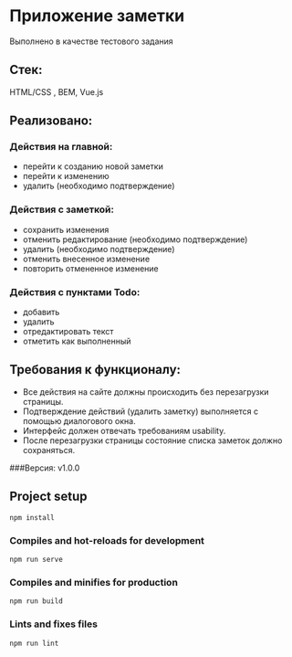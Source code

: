 # Приложение заметки
 Выполнено в качестве тестового задания
## Стек:
HTML/CSS , BEM, Vue.js
## Реализовано: 
### Действия на главной:
  * перейти к созданию новой заметки
  * перейти к изменению
  * удалить (необходимо подтверждение)
###  Действия с заметкой:
  * сохранить изменения
  * отменить редактирование (необходимо подтверждение)
  * удалить (необходимо подтверждение)
  * отменить внесенное изменение
  * повторить отмененное изменение
### Действия с пунктами Todo:
  * добавить
  * удалить
  * отредактировать текст
  * отметить как выполненный
## Требования к функционалу:
* Все действия на сайте должны происходить без перезагрузки страницы.
* Подтверждение действий (удалить заметку) выполняется с помощью диалогового окна.
* Интерфейс должен отвечать требованиям usability.
* После перезагрузки страницы состояние списка заметок должно сохраняться.

###Версия:
v1.0.0

## Project setup
```
npm install
```

### Compiles and hot-reloads for development
```
npm run serve
```

### Compiles and minifies for production
```
npm run build
```

### Lints and fixes files
```
npm run lint
```
